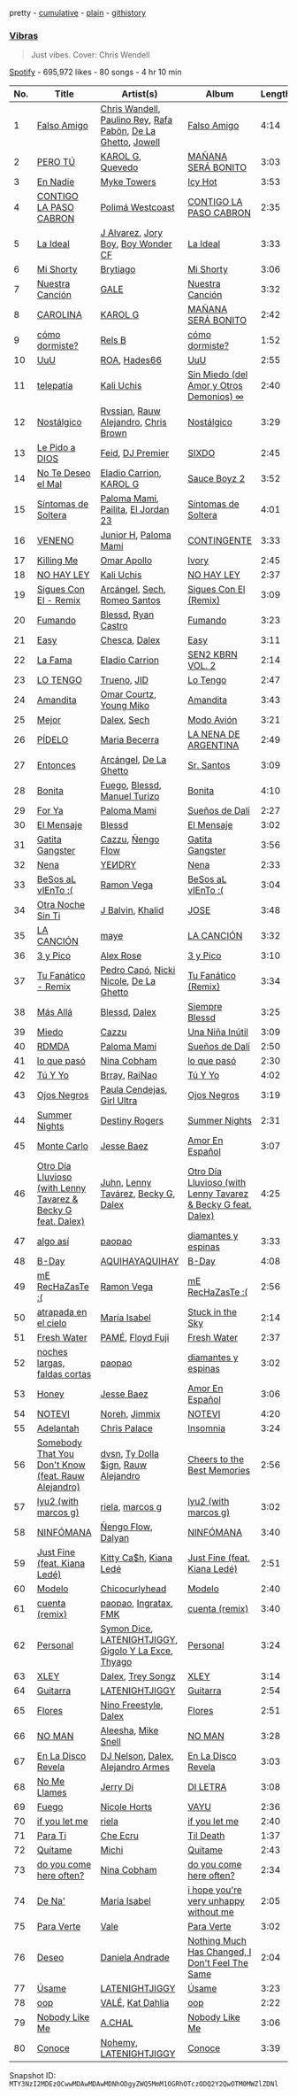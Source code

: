 pretty - [cumulative](/playlists/cumulative/37i9dQZF1DWT34oeYRnJ0R.md) - [plain](/playlists/plain/37i9dQZF1DWT34oeYRnJ0R) - [githistory](https://github.githistory.xyz/mackorone/spotify-playlist-archive/blob/main/playlists/plain/37i9dQZF1DWT34oeYRnJ0R)

### [Vibras](https://open.spotify.com/playlist/37i9dQZF1DWT34oeYRnJ0R)

> Just vibes\. Cover: Chris Wendell

[Spotify](https://open.spotify.com/user/spotify) - 695,972 likes - 80 songs - 4 hr 10 min

| No. | Title | Artist(s) | Album | Length |
|---|---|---|---|---|
| 1 | [Falso Amigo](https://open.spotify.com/track/6amOXXKvvM8GsqkhLDm0pT) | [Chris Wandell](https://open.spotify.com/artist/1jsB2W4c9zTq9ilGXegrDM), [Paulino Rey](https://open.spotify.com/artist/6r8AR7aYfjCbNNkugkHXOF), [Rafa Pabön](https://open.spotify.com/artist/11YLRSsZA3YVuQQtHXKTlz), [De La Ghetto](https://open.spotify.com/artist/3EiLUeyEcA6fbRPSHkG5kb), [Jowell](https://open.spotify.com/artist/6TASDj2ogOKQptnxgEvrcP) | [Falso Amigo](https://open.spotify.com/album/6aGmKt3oG1WCKwschVOGgn) | 4:14 |
| 2 | [PERO TÚ](https://open.spotify.com/track/1dw7qShk971xMD6r6mA4VN) | [KAROL G](https://open.spotify.com/artist/790FomKkXshlbRYZFtlgla), [Quevedo](https://open.spotify.com/artist/52iwsT98xCoGgiGntTiR7K) | [MAÑANA SERÁ BONITO](https://open.spotify.com/album/4kS7bSuU0Jm9LYMosFU2x5) | 3:03 |
| 3 | [En Nadie](https://open.spotify.com/track/4GMG57GjObFzq79ScDIi7v) | [Myke Towers](https://open.spotify.com/artist/7iK8PXO48WeuP03g8YR51W) | [Icy Hot](https://open.spotify.com/album/2rebo6PvPbmBY3KGYT8KzG) | 3:53 |
| 4 | [CONTIGO LA PASO CABRON](https://open.spotify.com/track/387oM5dFcFw1I5aWThdRfN) | [Polimá Westcoast](https://open.spotify.com/artist/768O5GliF0bqscyghggrbE) | [CONTIGO LA PASO CABRON](https://open.spotify.com/album/5vVZyUJYOgoaedIlPcbVZu) | 2:35 |
| 5 | [La Ideal](https://open.spotify.com/track/0dMjY4xWaO8TnDDJNT4YBi) | [J Alvarez](https://open.spotify.com/artist/6XFITTl7cFTdopDY3lUdlY), [Jory Boy](https://open.spotify.com/artist/5lFhCi03HDneWzvCxGctrT), [Boy Wonder CF](https://open.spotify.com/artist/01nUdqwuIHCHLZNP2TvYVF) | [La Ideal](https://open.spotify.com/album/1vpLbc8biisCe1T3LrE2TB) | 3:33 |
| 6 | [Mi Shorty](https://open.spotify.com/track/44Rn60e3tDPDAYARpHFoVN) | [Brytiago](https://open.spotify.com/artist/00XhexlJEXQstHimpZN910) | [Mi Shorty](https://open.spotify.com/album/7CATraPa1pNEdL9hQVPodQ) | 3:06 |
| 7 | [Nuestra Canción](https://open.spotify.com/track/7LCVRDkKetzQqMN3ONPvqn) | [GALE](https://open.spotify.com/artist/04pH6pkJugHJ7g3DTCQBVM) | [Nuestra Canción](https://open.spotify.com/album/7GJlThLfkYnaJfs3Wy9JwM) | 3:32 |
| 8 | [CAROLINA](https://open.spotify.com/track/3goYw6YHoCjA1sfBzpdgzH) | [KAROL G](https://open.spotify.com/artist/790FomKkXshlbRYZFtlgla) | [MAÑANA SERÁ BONITO](https://open.spotify.com/album/4kS7bSuU0Jm9LYMosFU2x5) | 2:42 |
| 9 | [cómo dormiste?](https://open.spotify.com/track/3fjN3y5x4hN53rykAN2LHQ) | [Rels B](https://open.spotify.com/artist/2IMZYfNi21MGqxopj9fWx8) | [cómo dormiste?](https://open.spotify.com/album/2jt6z03JV7Ax8ZdlOrs9BK) | 1:52 |
| 10 | [UuU](https://open.spotify.com/track/2HNLYWAbTkk0qvOlCz0aT2) | [ROA](https://open.spotify.com/artist/4cYbf45YbZptNISnhay0xH), [Hades66](https://open.spotify.com/artist/4CQdcx66F116k2db2Y0rjE) | [UuU](https://open.spotify.com/album/0Bv985mz2ttFowbxdfJZHq) | 2:55 |
| 11 | [telepatía](https://open.spotify.com/track/6tDDoYIxWvMLTdKpjFkc1B) | [Kali Uchis](https://open.spotify.com/artist/1U1el3k54VvEUzo3ybLPlM) | [Sin Miedo \(del Amor y Otros Demonios\) ∞](https://open.spotify.com/album/00wSTrFxoSzA7eeS1UxHgd) | 2:40 |
| 12 | [Nostálgico](https://open.spotify.com/track/2BEcap3xJtmiPaHKyfQi4e) | [Rvssian](https://open.spotify.com/artist/1fctva4kpRbg2k3v7kwRuS), [Rauw Alejandro](https://open.spotify.com/artist/1mcTU81TzQhprhouKaTkpq), [Chris Brown](https://open.spotify.com/artist/7bXgB6jMjp9ATFy66eO08Z) | [Nostálgico](https://open.spotify.com/album/3752EkZZ1wjEzZ1MRd9rsV) | 3:29 |
| 13 | [Le Pido a DIOS](https://open.spotify.com/track/4TFNKnMWjcMWzpkSwQrrcu) | [Feid](https://open.spotify.com/artist/2LRoIwlKmHjgvigdNGBHNo), [DJ Premier](https://open.spotify.com/artist/6GEykX11lQqp92UVOQQCC7) | [SIXDO](https://open.spotify.com/album/31L7J7AO993tSBxAunoeoa) | 2:45 |
| 14 | [No Te Deseo el Mal](https://open.spotify.com/track/3HQxzXOb4p9pfpD5gP38D5) | [Eladio Carrion](https://open.spotify.com/artist/5XJDexmWFLWOkjOEjOVX3e), [KAROL G](https://open.spotify.com/artist/790FomKkXshlbRYZFtlgla) | [Sauce Boyz 2](https://open.spotify.com/album/4JaYe7HIddzNaF3rUgJzHI) | 3:52 |
| 15 | [Síntomas de Soltera](https://open.spotify.com/track/2HUQkg5zLJzzwCEcEA3qlv) | [Paloma Mami](https://open.spotify.com/artist/7rOlQwf8OuFLFQp4aydjBt), [Pailita](https://open.spotify.com/artist/4yxLYO2imECxGYTTV7RQKb), [El Jordan 23](https://open.spotify.com/artist/1fIJZfSmqQkuqfKNRmrS1V) | [Síntomas de Soltera](https://open.spotify.com/album/52LXEHHaMdDqQFhiOhUJ7x) | 4:01 |
| 16 | [VENENO](https://open.spotify.com/track/7hID0StXCgSbBeJ1WdHhYB) | [Junior H](https://open.spotify.com/artist/7Gi6gjaWy3DxyilpF1a8Is), [Paloma Mami](https://open.spotify.com/artist/7rOlQwf8OuFLFQp4aydjBt) | [CONTINGENTE](https://open.spotify.com/album/6J0q4a7WkkI6OvlZC4rLpi) | 3:33 |
| 17 | [Killing Me](https://open.spotify.com/track/5BhK8Mho223YLPQOLfzWNP) | [Omar Apollo](https://open.spotify.com/artist/5FxD8fkQZ6KcsSYupDVoSO) | [Ivory](https://open.spotify.com/album/5z7TD11Qh81Gbf52hd5zAv) | 2:45 |
| 18 | [NO HAY LEY](https://open.spotify.com/track/5enNYN3hDG4Dsey9WsF6TJ) | [Kali Uchis](https://open.spotify.com/artist/1U1el3k54VvEUzo3ybLPlM) | [NO HAY LEY](https://open.spotify.com/album/58bXMbR7x7k6ubKP7CyZpQ) | 2:37 |
| 19 | [Sigues Con El \- Remix](https://open.spotify.com/track/4Pu0a2TuHOYtI4CCE3HEXI) | [Arcángel](https://open.spotify.com/artist/4SsVbpTthjScTS7U2hmr1X), [Sech](https://open.spotify.com/artist/77ziqFxp5gaInVrF2lj4ht), [Romeo Santos](https://open.spotify.com/artist/5lwmRuXgjX8xIwlnauTZIP) | [Sigues Con El \(Remix\)](https://open.spotify.com/album/0vPG06qvqmD1XL1uAFysKM) | 3:09 |
| 20 | [Fumando](https://open.spotify.com/track/7J02hWxvWMi026FUPXU4nq) | [Blessd](https://open.spotify.com/artist/1TA5sGRlKUJXBN4ZyJuDIX), [Ryan Castro](https://open.spotify.com/artist/7j6DKwmjbxvpQO8h914uEz) | [Fumando](https://open.spotify.com/album/26gxlnGOcwQsUheyskEuMV) | 3:23 |
| 21 | [Easy](https://open.spotify.com/track/2aOiqOdqV6V4uOzypF03HX) | [Chesca](https://open.spotify.com/artist/7DgpPXntG6DkNR4hCi4PjP), [Dalex](https://open.spotify.com/artist/0KPX4Ucy9dk82uj4GpKesn) | [Easy](https://open.spotify.com/album/5ILWpcANkqbJ0372MY0Gws) | 3:11 |
| 22 | [La Fama](https://open.spotify.com/track/3Lk9DyjczkS9qf8PlJgBYj) | [Eladio Carrion](https://open.spotify.com/artist/5XJDexmWFLWOkjOEjOVX3e) | [SEN2 KBRN VOL\. 2](https://open.spotify.com/album/3lsdB3dY4odywNI42KV6D9) | 2:14 |
| 23 | [LO TENGO](https://open.spotify.com/track/5ynDRNBqzffgtqSSxuIovs) | [Trueno](https://open.spotify.com/artist/2x7PC78TmgqpEIjaGAZ0Oz), [JID](https://open.spotify.com/artist/6U3ybJ9UHNKEdsH7ktGBZ7) | [Lo Tengo](https://open.spotify.com/album/5HZh2hBhcjb55tiTWqOmdU) | 2:47 |
| 24 | [Amandita](https://open.spotify.com/track/21kXmEReiK9txm4Kv6YP2o) | [Omar Courtz](https://open.spotify.com/artist/3E12tRURRvPfHz0hAMCFYc), [Young Miko](https://open.spotify.com/artist/3qsKSpcV3ncke3hw52JSMB) | [Amandita](https://open.spotify.com/album/7cO3QkRfOusJQJH8K3vW5P) | 3:43 |
| 25 | [Mejor](https://open.spotify.com/track/6C1jKbkCUgFws7M0M4oGCB) | [Dalex](https://open.spotify.com/artist/0KPX4Ucy9dk82uj4GpKesn), [Sech](https://open.spotify.com/artist/77ziqFxp5gaInVrF2lj4ht) | [Modo Avión](https://open.spotify.com/album/7GUGpSBpdK6cJmWO3KdA7r) | 3:21 |
| 26 | [PÍDELO](https://open.spotify.com/track/4evX4mo8KG2bJ3p6iJNfyK) | [Maria Becerra](https://open.spotify.com/artist/1DxLCyH42yaHKGK3cl5bvG) | [LA NENA DE ARGENTINA](https://open.spotify.com/album/3iYC1GqtQVjnO63aYDs1nL) | 2:49 |
| 27 | [Entonces](https://open.spotify.com/track/3kZ6jh67FdUaGxKXb1v8G7) | [Arcángel](https://open.spotify.com/artist/4SsVbpTthjScTS7U2hmr1X), [De La Ghetto](https://open.spotify.com/artist/3EiLUeyEcA6fbRPSHkG5kb) | [Sr\. Santos](https://open.spotify.com/album/2AvuFDqTlnxvYhyVaLU6NY) | 3:09 |
| 28 | [Bonita](https://open.spotify.com/track/7p5s4J9dNNYpZdAgJIOH6Z) | [Fuego](https://open.spotify.com/artist/7wU2WGCJ8HxkekHHE2QLul), [Blessd](https://open.spotify.com/artist/1TA5sGRlKUJXBN4ZyJuDIX), [Manuel Turizo](https://open.spotify.com/artist/0tmwSHipWxN12fsoLcFU3B) | [Bonita](https://open.spotify.com/album/5S7g9lFAwX5rUAM2I4idTS) | 4:10 |
| 29 | [For Ya](https://open.spotify.com/track/02qrtIRuwbGgs2wCvdOFme) | [Paloma Mami](https://open.spotify.com/artist/7rOlQwf8OuFLFQp4aydjBt) | [Sueños de Dalí](https://open.spotify.com/album/4jfOmy33i7nM0gW5zPslJK) | 2:27 |
| 30 | [El Mensaje](https://open.spotify.com/track/2KixbV3oLBNrQP2cXwrAC4) | [Blessd](https://open.spotify.com/artist/1TA5sGRlKUJXBN4ZyJuDIX) | [El Mensaje](https://open.spotify.com/album/7rm64Fm5KyyffZ5w0lFwpV) | 3:02 |
| 31 | [Gatita Gangster](https://open.spotify.com/track/1xbJZcVJjRvlDWG3TFgBIZ) | [Cazzu](https://open.spotify.com/artist/6w3SkAHYPsQ1bxV7VDlG5y), [Ñengo Flow](https://open.spotify.com/artist/12vb80Km0Ew53ABfJOepVz) | [Gatita Gangster](https://open.spotify.com/album/6sFIObMoQlkk3lFqt926dB) | 3:56 |
| 32 | [Nena](https://open.spotify.com/track/5kJrMogX8dnZvwJVRQct8l) | [YEИDRY](https://open.spotify.com/artist/3Lk9AWrpD4bminO5LwmBOw) | [Nena](https://open.spotify.com/album/5eYJgVtDk7Az1vRWKNfuzY) | 2:33 |
| 33 | [BeSos aL vIEnTo :\(](https://open.spotify.com/track/1L43z9QK8qctlgBJbXa3W3) | [Ramon Vega](https://open.spotify.com/artist/4Yjh4PZFED9Z5OJmqRPOOP) | [BeSos aL vIEnTo :\(](https://open.spotify.com/album/7Erp3yZ5zPgZh5Mf4ydZF8) | 3:04 |
| 34 | [Otra Noche Sin Ti](https://open.spotify.com/track/6xvaSd27eSA5kQlFRYhWZF) | [J Balvin](https://open.spotify.com/artist/1vyhD5VmyZ7KMfW5gqLgo5), [Khalid](https://open.spotify.com/artist/6LuN9FCkKOj5PcnpouEgny) | [JOSE](https://open.spotify.com/album/11GmvpYnbgK0rSryPaV5BP) | 3:48 |
| 35 | [LA CANCIÓN](https://open.spotify.com/track/2wIgWVIyA4bzRW6RmdXMoI) | [maye](https://open.spotify.com/artist/5ti5FPHgtaSf15KcUisZMt) | [LA CANCIÓN](https://open.spotify.com/album/775HIr3RQ0ZfqLVrHr69aI) | 3:32 |
| 36 | [3 y Pico](https://open.spotify.com/track/0r64jJnSYca92hWaTLca5W) | [Alex Rose](https://open.spotify.com/artist/2DspEsT7UXGKd2VaaedgG4) | [3 y Pico](https://open.spotify.com/album/5KV1DEKnLvZZsXeeUhvlGp) | 3:10 |
| 37 | [Tu Fanático \- Remix](https://open.spotify.com/track/6yvWk1foReDykNoYd7n1Wc) | [Pedro Capó](https://open.spotify.com/artist/4QVBYiagIaa6ZGSPMbybpy), [Nicki Nicole](https://open.spotify.com/artist/2UZIAOlrnyZmyzt1nuXr9y), [De La Ghetto](https://open.spotify.com/artist/3EiLUeyEcA6fbRPSHkG5kb) | [Tu Fanático \(Remix\)](https://open.spotify.com/album/0bS2p0AQqpChH6HOhK5NzM) | 3:34 |
| 38 | [Más Allá](https://open.spotify.com/track/4WTF4MkWJSEeWhTNk3ywPT) | [Blessd](https://open.spotify.com/artist/1TA5sGRlKUJXBN4ZyJuDIX), [Dalex](https://open.spotify.com/artist/0KPX4Ucy9dk82uj4GpKesn) | [Siempre Blessd](https://open.spotify.com/album/4PR6koe67C7YosjAYriYh4) | 3:25 |
| 39 | [Miedo](https://open.spotify.com/track/7acURarwO3OFjtUKzzQq1T) | [Cazzu](https://open.spotify.com/artist/6w3SkAHYPsQ1bxV7VDlG5y) | [Una Niña Inútil](https://open.spotify.com/album/3cOK1UKpkM2v2xtcbNFzzc) | 3:09 |
| 40 | [RDMDA](https://open.spotify.com/track/4ucFAncTWKzcOjQ9J4SbaM) | [Paloma Mami](https://open.spotify.com/artist/7rOlQwf8OuFLFQp4aydjBt) | [Sueños de Dalí](https://open.spotify.com/album/4jfOmy33i7nM0gW5zPslJK) | 2:50 |
| 41 | [lo que pasó](https://open.spotify.com/track/6SWwMXdb0XGGsUmNVxjP76) | [Nina Cobham](https://open.spotify.com/artist/4ETeWE9SAfaNU7XQ1RB2wq) | [lo que pasó](https://open.spotify.com/album/0dhZYPGnqu0hVxVS9saFQa) | 2:30 |
| 42 | [Tú Y Yo](https://open.spotify.com/track/1gdTePGTxJ7C27UxqIYzrm) | [Brray](https://open.spotify.com/artist/1GKIlPFdcewHtpDVCQ8zmJ), [RaiNao](https://open.spotify.com/artist/42LEQxfXLEuzdqorKBbUVN) | [Tú Y Yo](https://open.spotify.com/album/1AY4Zx80mZRaqLT0rOwuTo) | 4:02 |
| 43 | [Ojos Negros](https://open.spotify.com/track/0hjbmFnvWmn9QPlEUKJUK3) | [Paula Cendejas](https://open.spotify.com/artist/4EiI7Vls0NB16jLuexzCHC), [Girl Ultra](https://open.spotify.com/artist/7i1CyQ1fogh4bkj3EPj3ls) | [Ojos Negros](https://open.spotify.com/album/1GpskTNrGXAlgg63EOMANt) | 3:19 |
| 44 | [Summer Nights](https://open.spotify.com/track/2J6KEv2z0LWUsMc2bHBAOR) | [Destiny Rogers](https://open.spotify.com/artist/6gezkje7GoJlQbHBgLXHuu) | [Summer Nights](https://open.spotify.com/album/3noBkmNZz14QcgIRgIzAZQ) | 2:31 |
| 45 | [Monte Carlo](https://open.spotify.com/track/0vV9YneKNzEEsAxQBFfOzp) | [Jesse Baez](https://open.spotify.com/artist/4rriNpL1lxpoysDDctWgl3) | [Amor En Español](https://open.spotify.com/album/1e8k4kAKtcC5GIjfP4JDdR) | 3:07 |
| 46 | [Otro Día Lluvioso \(with Lenny Tavarez & Becky G feat\. Dalex\)](https://open.spotify.com/track/2qhcTAKmpFNXBEu1FYo69t) | [Juhn](https://open.spotify.com/artist/2LmcxBak1alK1bf7d1beTr), [Lenny Tavárez](https://open.spotify.com/artist/1pQWsZQehhS4wavwh7Fnxd), [Becky G](https://open.spotify.com/artist/4obzFoKoKRHIphyHzJ35G3), [Dalex](https://open.spotify.com/artist/0KPX4Ucy9dk82uj4GpKesn) | [Otro Día Lluvioso \(with Lenny Tavarez & Becky G feat\. Dalex\)](https://open.spotify.com/album/6MGhjZ5uPXwciHnjOGUIxK) | 4:25 |
| 47 | [algo así](https://open.spotify.com/track/5YZ6ThqD1WBi9g0YSlLsfW) | [paopao](https://open.spotify.com/artist/5AS4y4rlmbUYDCdg35qmI9) | [diamantes y espinas](https://open.spotify.com/album/3o86U2Y7aQCgQe2kQQOz8T) | 3:33 |
| 48 | [B\-Day](https://open.spotify.com/track/5Sdm6lHMwrh0tSd4pvQxXF) | [AQUIHAYAQUIHAY](https://open.spotify.com/artist/3zMBw1jxFritUP7Mpce68i) | [B\-Day](https://open.spotify.com/album/1hja3Ifsxu0GMwLB5nR5e2) | 4:08 |
| 49 | [mE RecHaZasTe :\(](https://open.spotify.com/track/3aWhOkrsuXseE7xccF7Upa) | [Ramon Vega](https://open.spotify.com/artist/4Yjh4PZFED9Z5OJmqRPOOP) | [mE RecHaZasTe :\(](https://open.spotify.com/album/0ErJQoX4JIcco90eTBGLHf) | 2:56 |
| 50 | [atrapada en el cielo](https://open.spotify.com/track/0xa6hDuygUskYwHD4hNXUR) | [María Isabel](https://open.spotify.com/artist/318bGJ7GOvMhYhkNOe5kZ5) | [Stuck in the Sky](https://open.spotify.com/album/30vPoPfOku0lYgfTE903vA) | 2:14 |
| 51 | [Fresh Water](https://open.spotify.com/track/2q8EbgPUw6bCQjVyfGoytw) | [PAMÉ](https://open.spotify.com/artist/5ZSOXLTnZcSjdVCIdjnq03), [Floyd Fuji](https://open.spotify.com/artist/0glUNuyGWUn70JhLMARseD) | [Fresh Water](https://open.spotify.com/album/49y4Fp6dj9ElCGJmEQN7DH) | 2:37 |
| 52 | [noches largas, faldas cortas](https://open.spotify.com/track/0HZanBVjCHvVOSsrMvS08L) | [paopao](https://open.spotify.com/artist/5AS4y4rlmbUYDCdg35qmI9) | [diamantes y espinas](https://open.spotify.com/album/3o86U2Y7aQCgQe2kQQOz8T) | 3:02 |
| 53 | [Honey](https://open.spotify.com/track/2FuQp5l27bC1sHWnZr8uA3) | [Jesse Baez](https://open.spotify.com/artist/4rriNpL1lxpoysDDctWgl3) | [Amor En Español](https://open.spotify.com/album/1e8k4kAKtcC5GIjfP4JDdR) | 3:06 |
| 54 | [NOTEVI](https://open.spotify.com/track/6BZA4lYx4FxsdgFYb6Cq7E) | [Noreh](https://open.spotify.com/artist/1JHgX0v8Dx86wpfQkZuJFg), [Jimmix](https://open.spotify.com/artist/3j1xVZx3m3UPoREAQ8depP) | [NOTEVI](https://open.spotify.com/album/3PBOYHT7YbSLIs6qScxIEw) | 4:20 |
| 55 | [Adelantah](https://open.spotify.com/track/686vC4Xj5wFjFE0S8dW2mK) | [Chris Palace](https://open.spotify.com/artist/3z26llYP0dIzgnmUp2vSAw) | [Insomnia](https://open.spotify.com/album/5CfLWuM72hIF1dO4Rbhzhy) | 3:24 |
| 56 | [Somebody That You Don't Know \(feat\. Rauw Alejandro\)](https://open.spotify.com/track/0lljBJMLGcTLm5Zn4KxQBH) | [dvsn](https://open.spotify.com/artist/7e1ICztHM2Sc4JNLxeMXYl), [Ty Dolla $ign](https://open.spotify.com/artist/7c0XG5cIJTrrAgEC3ULPiq), [Rauw Alejandro](https://open.spotify.com/artist/1mcTU81TzQhprhouKaTkpq) | [Cheers to the Best Memories](https://open.spotify.com/album/15D9ut0TGWReBDq4YRQoZA) | 2:56 |
| 57 | [lyu2 \(with marcos g\)](https://open.spotify.com/track/1eKhGmIxCVwXHjxrh3aqT5) | [riela](https://open.spotify.com/artist/5K3Lwty6gv1gtuPn3gcf3A), [marcos g](https://open.spotify.com/artist/3O2UFvuhmgSDH3q6miqELN) | [lyu2 \(with marcos g\)](https://open.spotify.com/album/3pwWV4Y1XnsZpcpqtjyax3) | 3:02 |
| 58 | [NINFÓMANA](https://open.spotify.com/track/2Ev7DNObnkSmZzZhANm8by) | [Ñengo Flow](https://open.spotify.com/artist/12vb80Km0Ew53ABfJOepVz), [Dalyan](https://open.spotify.com/artist/6sy43r2jZgkOnzjyN1RVqN) | [NINFÓMANA](https://open.spotify.com/album/07CeeN5CeDGK3WuJlgQS1U) | 3:40 |
| 59 | [Just Fine \(feat\. Kiana Ledé\)](https://open.spotify.com/track/4810VYLNArmiy9ftC7yhzV) | [Kitty Ca$h](https://open.spotify.com/artist/1WcZXhILKBJktTKnqfjWMT), [Kiana Ledé](https://open.spotify.com/artist/7jZMxhsB8djyIbYmoiJSTs) | [Just Fine \(feat\. Kiana Ledé\)](https://open.spotify.com/album/39v3mxqGMJSk4VACEvENAc) | 2:51 |
| 60 | [Modelo](https://open.spotify.com/track/0w9QFO4qIQd2Mik73UFFzS) | [Chicocurlyhead](https://open.spotify.com/artist/4EzUsFLITcQxDuuDeADaV1) | [Modelo](https://open.spotify.com/album/3xuuhHXA6iiKIbHOrM4GqD) | 2:40 |
| 61 | [cuenta \(remix\)](https://open.spotify.com/track/4nO1LWkotCnxfoyhqkGk4I) | [paopao](https://open.spotify.com/artist/5AS4y4rlmbUYDCdg35qmI9), [Ingratax](https://open.spotify.com/artist/62YF0FglEltB3CnVIjoko8), [FMK](https://open.spotify.com/artist/0dUyjgCyjfj5eMx6bX2TWf) | [cuenta \(remix\)](https://open.spotify.com/album/1beSwSwTDfsVxq3KGv6yF0) | 3:40 |
| 62 | [Personal](https://open.spotify.com/track/2DkZmgOhYX5m4mOgORqIzq) | [Symon Dice](https://open.spotify.com/artist/13UfNcNfBVluLz2d0J6y6v), [LATENIGHTJIGGY](https://open.spotify.com/artist/34OTRVwyaE8DkOrGMQa7Ah), [Gigolo Y La Exce](https://open.spotify.com/artist/7lCRuW6BSXGAsxuQV9lR0i), [Thyago](https://open.spotify.com/artist/58vXMHUbQbvf7jutQTnJZy) | [Personal](https://open.spotify.com/album/3Q0J5O5iugt4arPomuIIyB) | 3:24 |
| 63 | [XLEY](https://open.spotify.com/track/5LrMQ0wMlyotNIsR6aofeH) | [Dalex](https://open.spotify.com/artist/0KPX4Ucy9dk82uj4GpKesn), [Trey Songz](https://open.spotify.com/artist/2iojnBLj0qIMiKPvVhLnsH) | [XLEY](https://open.spotify.com/album/5eZC1BL1r2RcJlVORIvRLU) | 3:14 |
| 64 | [Guitarra](https://open.spotify.com/track/2e030wRlvk7aU21DIGN4kL) | [LATENIGHTJIGGY](https://open.spotify.com/artist/34OTRVwyaE8DkOrGMQa7Ah) | [Guitarra](https://open.spotify.com/album/4jwMD9PMiLkb0tkDnv1cZn) | 2:54 |
| 65 | [Flores](https://open.spotify.com/track/2RCB8DenQG8AAy95KJfuwe) | [Nino Freestyle](https://open.spotify.com/artist/1AACxWCwNIa3ecOBQJnXRV), [Dalex](https://open.spotify.com/artist/0KPX4Ucy9dk82uj4GpKesn) | [Flores](https://open.spotify.com/album/4tFqsdZs5FlmfURPHuQX1B) | 2:51 |
| 66 | [NO MAN](https://open.spotify.com/track/5pZhTh1X9lQQQoknYuM3Ds) | [Aleesha](https://open.spotify.com/artist/18qC8mrcJ9ZjChRDPvpadi), [Mike Snell](https://open.spotify.com/artist/2fxKX3blmv0SZfVvuwopd8) | [NO MAN](https://open.spotify.com/album/2QqkPOYsFBdvpFq6RFfAnz) | 3:28 |
| 67 | [En La Disco Revela](https://open.spotify.com/track/2aP62YJe28Kclfpx2DBjo7) | [DJ Nelson](https://open.spotify.com/artist/2ydZrTy8U3kOMOzx20s3dg), [Dalex](https://open.spotify.com/artist/0KPX4Ucy9dk82uj4GpKesn), [Alejandro Armes](https://open.spotify.com/artist/3J9eSTe3nQKjuMyoiO2XSi) | [En La Disco Revela](https://open.spotify.com/album/37v6cQ4Ng0iXObwMzBwu5b) | 3:03 |
| 68 | [No Me Llames](https://open.spotify.com/track/2K8ZO92IWTr5q28XWYHNIj) | [Jerry Di](https://open.spotify.com/artist/7f02bxFbZIOVdSbYRNYvLT) | [DI LETRA](https://open.spotify.com/album/1NTAPW8MixdsXxAi4v9hBn) | 3:08 |
| 69 | [Fuego](https://open.spotify.com/track/1XlcDTgLG4B7IZU9UFmvRB) | [Nicole Horts](https://open.spotify.com/artist/1PdyY069YiAkmKdnx6odux) | [VAYU](https://open.spotify.com/album/0rHCpDokbS3UGKGB64mOhY) | 2:36 |
| 70 | [if you let me](https://open.spotify.com/track/0R7XVSEzG89NLlwxhiNTPL) | [riela](https://open.spotify.com/artist/5K3Lwty6gv1gtuPn3gcf3A) | [if you let me](https://open.spotify.com/album/79LzULw2zrLg3KllgzkCOK) | 2:40 |
| 71 | [Para Ti](https://open.spotify.com/track/3NAA9XN9xarn0V2nmw6EoV) | [Che Ecru](https://open.spotify.com/artist/45AMD9qU0ERQY5RvR7deHR) | [Til Death](https://open.spotify.com/album/1KdIvpllbhDOBXGxjM6azb) | 1:37 |
| 72 | [Quítame](https://open.spotify.com/track/2XsgggjzR8FnjROqMcLuCa) | [Michi](https://open.spotify.com/artist/3Wpco0QNxrTY1Gnqo06J6P) | [Quítame](https://open.spotify.com/album/4t4yVRlJv2ontF1Ec0pGw8) | 2:43 |
| 73 | [do you come here often?](https://open.spotify.com/track/6cATzdkvntHhTFC2510gbs) | [Nina Cobham](https://open.spotify.com/artist/4ETeWE9SAfaNU7XQ1RB2wq) | [do you come here often?](https://open.spotify.com/album/1kRRlIpttyseZ2jP8nyGi0) | 2:34 |
| 74 | [De Na'](https://open.spotify.com/track/4BRHC01xlK80uTBdz0NGhD) | [María Isabel](https://open.spotify.com/artist/318bGJ7GOvMhYhkNOe5kZ5) | [i hope you're very unhappy without me](https://open.spotify.com/album/579UaafRX8pIuyEaFsupQN) | 2:05 |
| 75 | [Para Verte](https://open.spotify.com/track/4aiIi5Nn7EdDhoiw5DywDk) | [Vale](https://open.spotify.com/artist/22p8vOZwMABvl5qt2nZHWD) | [Para Verte](https://open.spotify.com/album/43b9yizo1mckUfWgItr7nk) | 3:02 |
| 76 | [Deseo](https://open.spotify.com/track/2guE2PqxIZ2Xnicd82f0YS) | [Daniela Andrade](https://open.spotify.com/artist/0WfaItAbs4vlgIA1cuqGtJ) | [Nothing Much Has Changed, I Don't Feel The Same](https://open.spotify.com/album/7JRxCqZEgcgduakDOCgjg1) | 2:04 |
| 77 | [Úsame](https://open.spotify.com/track/4HDa866zFSzwOkEhgNHx6F) | [LATENIGHTJIGGY](https://open.spotify.com/artist/34OTRVwyaE8DkOrGMQa7Ah) | [Úsame](https://open.spotify.com/album/4ASrjbSq9D0CuHkAHsAhNc) | 3:23 |
| 78 | [oop](https://open.spotify.com/track/0ahGF0pnErz122RjmZGVjY) | [VALÉ](https://open.spotify.com/artist/3iyja6ErhSJ4NplEsdlzyE), [Kat Dahlia](https://open.spotify.com/artist/1peH5tSqnYm8W6Bo3I5egE) | [oop](https://open.spotify.com/album/2xqXrnqSVDylcr5QVKyHq4) | 2:22 |
| 79 | [Nobody Like Me](https://open.spotify.com/track/6V1LNio3PtaoiePzCAJF9t) | [A.CHAL](https://open.spotify.com/artist/0pkwrPVI8UyXtPkavyJoZ4) | [Nobody Like Me](https://open.spotify.com/album/5yNTTe5Y9eyjEdNLKY2TPL) | 3:06 |
| 80 | [Conoce](https://open.spotify.com/track/4B1LWPQeIOTVHsMNa3KBBg) | [Nohemy](https://open.spotify.com/artist/4EinPz5K01c3pu8ufwvD3P), [LATENIGHTJIGGY](https://open.spotify.com/artist/34OTRVwyaE8DkOrGMQa7Ah) | [Conoce](https://open.spotify.com/album/7ecm1r41OIi5VDEwcVhs50) | 3:39 |

Snapshot ID: `MTY3NzI2MDEzOCwwMDAwMDAwMDNhODgyZWQ5MmM1OGRhOTczODQ2Y2QwOTM0MWZlZDNl`
